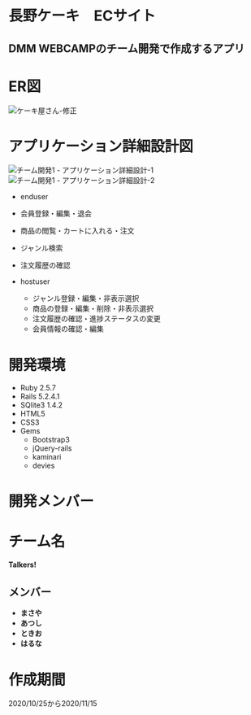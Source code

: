 # 長野ケーキ　ECサイト

## DMM WEBCAMPのチーム開発で作成するアプリ



# ER図
![ケーキ屋さん-修正](https://user-images.githubusercontent.com/71374040/99138765-55a7f880-2676-11eb-9300-5db8a401313e.png)

 # アプリケーション詳細設計図
 ![チーム開発1 - アプリケーション詳細設計-1](https://user-images.githubusercontent.com/71374040/99138583-f990a480-2674-11eb-8e75-9a1683c3e889.png)
![チーム開発1 - アプリケーション詳細設計-2](https://user-images.githubusercontent.com/71374040/99138586-fbf2fe80-2674-11eb-98dc-810235cfe2af.png)

 - enduser
  - 会員登録・編集・退会
  - 商品の閲覧・カートに入れる・注文
  - ジャンル検索
  - 注文履歴の確認

- hostuser
  - ジャンル登録・編集・非表示選択
  - 商品の登録・編集・削除・非表示選択
  - 注文履歴の確認・進捗ステータスの変更
  - 会員情報の確認・編集

# 開発環境
 - Ruby 2.5.7
- Rails 5.2.4.1
- SQlite3 1.4.2
- HTML5
- CSS3
- Gems
  - Bootstrap3
  - jQuery-rails
  - kaminari
  - devies

# 開発メンバー
  # チーム名
  **Talkers!**

  ## メンバー
  * **まさや**
  * **あつし**
  * **ときお**
  * **はるな**

# 作成期間
  2020/10/25から2020/11/15